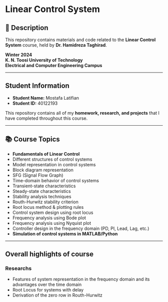 #  Linear Control System

## 📌 Description
This repository contains materials and code related to the **Linear Control System** course, held by **Dr. Hamidreza Taghirad**.  

 **Winter 2024**  
 **K. N. Toosi University of Technology**  
 **Electrical and Computer Engineering Campus**  

___
## Student Information
- **Student Name:** Mostafa Latifian  
- **Student ID:** 40122193  

This repository contains all of my **homework, research, and projects** that I have completed throughout this course.  

___
## 📚 Course Topics
- **Fundamentals of Linear Control**  
- Different structures of control systems  
- Model representation in control systems  
- Block diagram representation  
- SFG (Signal Flow Graph)  
- Time-domain behavior of control systems  
- Transient-state characteristics  
- Steady-state characteristics  
- Stability analysis techniques  
- Routh-Hurwitz stability criterion  
- Root locus method & plotting rules  
- Control system design using root locus  
- Frequency analysis using Bode plot  
- Frequency analysis using Nyquist plot  
- Controller design in the frequency domain (PD, PI, Lead, Lag, etc.)  
- **Simulation of control systems in MATLAB/Python**  
___
 ## Overall highlights of course
### Researchs
- Features of system representation in the frequency domain and its advantages over the time domain
- Root Locus for systems with delay
- Derivation of the zero row in Routh-Hurwitz
